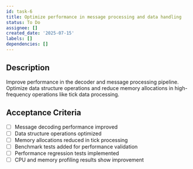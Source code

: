 ```yaml
---
id: task-6
title: Optimize performance in message processing and data handling
status: To Do
assignee: []
created_date: '2025-07-15'
labels: []
dependencies: []
---
```


## Description

Improve performance in the decoder and message processing pipeline. Optimize data structure operations and reduce memory allocations in high-frequency operations like tick data processing.

## Acceptance Criteria

- [ ] Message decoding performance improved
- [ ] Data structure operations optimized
- [ ] Memory allocations reduced in tick processing
- [ ] Benchmark tests added for performance validation
- [ ] Performance regression tests implemented
- [ ] CPU and memory profiling results show improvement
